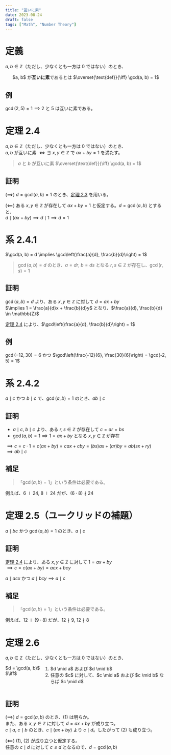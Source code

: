 ```yaml
---
title: "互いに素"
date: 2023-08-24
draft: false
tags: ["Math", "Number Theory"]
---
```


# 定義

$a, b \in \mathbb{Z}$（ただし、少なくとも一方は 0 ではない）のとき、  
<div style="text-align: center;">
$a, b$ が<b>互いに素</b>であるとは $\overset{\text{def}}{\iff} \gcd(a, b) = 1$
</div>

## 例

$\gcd(2, 5) = 1 \implies 2$ と $5$ は互いに素である。

# 定理 2.4

$a, b \in \mathbb{Z}$（ただし、少なくとも一方は 0 ではない）のとき、  
$a, b$ が互いに素 $\iff \exists\ x, y \in \mathbb{Z}$ で $ax + by = 1$ を満たす。

> $a$ と $b$ が互いに素 $\overset{\text{def}}{\iff} \gcd(a, b) = 1$

## 証明

$(\implies)$ $d = \gcd(a, b) = 1$ のとき、[定理 2.3](/posts/number-theory/4/#theorem-23) を用いる。

$(\impliedby)$ ある $x, y \in \mathbb{Z}$ が存在して $ax + by = 1$ と仮定する。$d = \gcd(a, b)$ とすると、  
$d \mid (ax + by) \implies d \mid 1 \implies d = 1$

# 系 2.4.1

$\gcd(a, b) = d \implies \gcd\left(\frac{a}{d}, \frac{b}{d}\right) = 1$

> $\gcd(a, b) = d$ のとき、$a = dr$, $b = ds$ となる $r, s \in \mathbb{Z}$ が存在し、$\gcd(r, s) = 1$

## 証明

$\gcd(a, b) = d$ より、ある $x, y \in \mathbb{Z}$ に対して $d = ax + by$  
$\implies 1 = \frac{a}{d}x + \frac{b}{d}y$ となり、$\frac{a}{d}, \frac{b}{d} \in \mathbb{Z}$

[定理 2.4](/posts/number-theory/5/#theorem-24) により、$\gcd\left(\frac{a}{d}, \frac{b}{d}\right) = 1$

## 例

$\gcd(-12, 30) = 6$ かつ $\gcd\left(\frac{-12}{6}, \frac{30}{6}\right) = \gcd(-2, 5) = 1$

# 系 2.4.2

$a \mid c$ かつ $b \mid c$ で、$\gcd(a, b) = 1$ のとき、$ab \mid c$

## 証明

- $a \mid c$, $b \mid c$ より、ある $r, s \in \mathbb{Z}$ が存在して $c = ar = bs$
- $\gcd(a, b) = 1 \implies 1 = ax + by$ となる $x, y \in \mathbb{Z}$ が存在

$\implies c = c \cdot 1 = c(ax + by) = cax + cby = (bs)ax + (ar)by = ab(sx + ry)$  
$\implies ab \mid c$

## 補足

> 「$\gcd(a, b) = 1$」という条件は必要である。

例えば、$6 \mid 24$, $8 \mid 24$ だが、$(6 \cdot 8) \nmid 24$

# 定理 2.5（ユークリッドの補題）

$a \mid bc$ かつ $\gcd(a, b) = 1$ のとき、$a \mid c$

## 証明

[定理 2.4](/posts/number-theory/5/#theorem-24) により、ある $x, y \in \mathbb{Z}$ に対して $1 = ax + by$  
$\implies c = c(ax + by) = acx + bcy$

$a \mid acx$ かつ $a \mid bcy \implies a \mid c$

## 補足

> 「$\gcd(a, b) = 1$」という条件は必要である。

例えば、$12 \mid (9 \cdot 8)$ だが、$12 \nmid 9$, $12 \nmid 8$

# 定理 2.6

$a, b \in \mathbb{Z}$（ただし、少なくとも一方は 0 ではない）のとき、  
<div style="display: flex;">
  $d = \gcd(a, b)$ $\iff$
  <ol style="margin-top: 0">
    <li style="margin-top: 0"> $d \mid a$ および $d \mid b$</li>
    <li> 任意の $c$ に対して、$c \mid a$ および $c \mid b$ ならば $c \mid d$</li>
  </ol>
</div>

## 証明

$(\implies)$ $d = \gcd(a, b)$ のとき、(1) は明らか。  
また、ある $x, y \in \mathbb{Z}$ に対して $d = ax + by$ が成り立つ。  
$c \mid a$, $c \mid b$ のとき、$c \mid (ax + by)$ より $c \mid d$。したがって (2) も成り立つ。

$(\impliedby)$ (1), (2) が成り立つと仮定する。  
任意の $c \mid d$ に対して $c \leq d$ となるので、$d = \gcd(a, b)$
